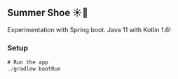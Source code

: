 ## Summer Shoe ☀️👡

Experimentation with Spring boot.
Java 11 with Kotlin 1.6!

### Setup

```js
# Run the app
./gradlew bootRun
```
